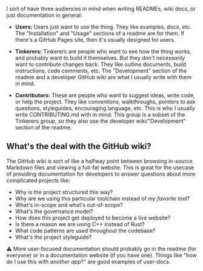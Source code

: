 I sort of have three audiences in mind when writing READMEs, wiki docs, or just
documentation in general:

- **Users:** Users just want to use the thing. They like examples, docs, etc.
  The "Installation" and "Usage" sections of a readme are for them. If there's a
  GitHub Pages site, then it's usually designed for users.

- **Tinkerers:** Tinkerers are people who want to see how the thing works, and
  probably want to build it themselves. But they don't _necessarily_ want to
  contribute changes back. They like outline documents, build instructions, code
  comments, etc. The "Development" section of the readme and a developer GitHub
  wiki are what I usually write with them in mind.

- **Contributors:** These are people who want to suggest ideas, write code, or
  help the project. They like conventions, walkthroughs, pointers to ask
  questions, styleguides, encouraging language, etc. This is who I usually write
  CONTRIBUTING.md with in mind. This group is a subset of the Tinkerers group,
  so they also use the developer wiki/"Development" section of the readme.

## What's the deal with the GitHub wiki?

The GitHub wiki is sort of like a halfway point between browsing in-source
Markdown files and viewing a full-fat website. This is great for the usecase
of providing documentation for developers to answer questions about more
complicated projects like:

- Why is the project structured this way?
- Why are we using this particular toolchain instead of _my favorite tool_?
- What's in-scope and what's out-of-scope?
- What's the governance model?
- How does this project get deployed to become a live website?
- Is there a reason we are using C++ instead of Rust?
- What code patterns are used throughout the codebase?
- What's the project styleguide?

⚠️ More user-focused documentation should probably go in the readme
(for everyone) or in a documentation website (if you have one). Things like
"how do I use this with _another app_?" are good examples of user-docs.
